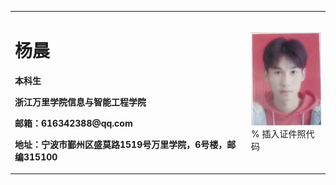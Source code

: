 <table border="0">
  <tr>
    <td width="75%">
      <h1>杨晨</h1>
      <p><b>本科生</b></p>
      <p><b>浙江万里学院信息与智能工程学院</b></p>
      <p><b>邮箱：616342388@qq.com</b></p>
      <p><b>地址：宁波市鄞州区盛莫路1519号万里学院，6号楼，邮编315100</b></p>
    </td>
    <td width="25%">
      <img src="/QQ图片20201129225632.jpg" width="100%">      % 插入证件照代码
    </td>
  </tr>
</table>
